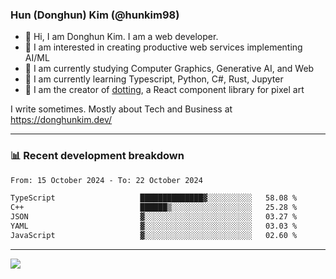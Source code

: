 ### Hun (Donghun) Kim (@hunkim98)

- 👋 Hi, I am Donghun Kim. I am a web developer. 
- 🤔 I am interested in creating productive web services implementing AI/ML
- 🔭 I am currently studying Computer Graphics, Generative AI, and Web 
- 🌱 I am currently learning Typescript, Python, C#, Rust, Jupyter
- 🎨 I am the creator of [dotting](https://github.com/hunkim98/dotting), a React component library for pixel art

I write sometimes. Mostly about Tech and Business at https://donghunkim.dev/

---
### 📊 Recent development breakdown
<!--START_SECTION:waka-->

```txt
From: 15 October 2024 - To: 22 October 2024

TypeScript                   ██████████████▓░░░░░░░░░░   58.08 %
C++                          ██████▒░░░░░░░░░░░░░░░░░░   25.28 %
JSON                         ▓░░░░░░░░░░░░░░░░░░░░░░░░   03.27 %
YAML                         ▓░░░░░░░░░░░░░░░░░░░░░░░░   03.03 %
JavaScript                   ▓░░░░░░░░░░░░░░░░░░░░░░░░   02.60 %
```

<!--END_SECTION:waka-->
---

<!-- <div align='center'> -->
  <img align="center" src="https://github-readme-stats.vercel.app/api?username=hunkim98&theme=dark&show_icons=true"/>
<!-- </div> -->
<!--
**hunkim98/hunkim98** is a ✨ _special_ ✨ repository because its `README.md` (this file) appears on your GitHub profile.

Here are some ideas to get you started:

- 🔭 I’m currently working on ...
- 🌱 I’m currently learning ...
- 👯 I’m looking to collaborate on ...
- 🤔 I’m looking for help with ...
- 💬 Ask me about ...
- 📫 How to reach me: ...
- 😄 Pronouns: ...
- ⚡ Fun fact: ...
-->
